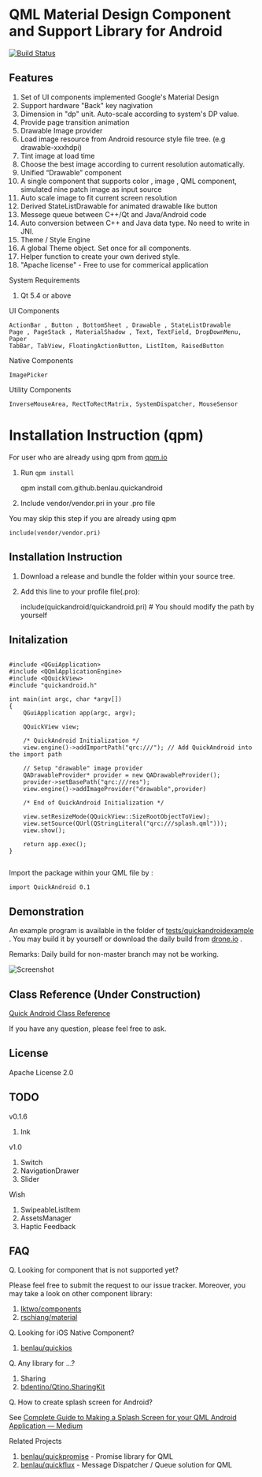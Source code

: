 QML Material Design Component and Support Library for Android
===========================================================
[![Build Status](https://travis-ci.org/benlau/quickandroid.svg?branch=master)](https://travis-ci.org/benlau/quickandroid)

Features
--------

 1. Set of UI components implemented Google's Material Design
  1. Support hardware "Back" key nagivation
  1. Dimension in "dp" unit. Auto-scale according to system's DP value.
  1. Provide page transition animation
 1. Drawable Image provider
  1. Load image resource from Android resource style file tree. (e.g drawable-xxxhdpi)
  2. Tint image at load time
  3. Choose the best image according to current resolution automatically.
 1. Unified “Drawable” component
  1. A single component that supports color , image , QML component, simulated nine patch image as input source
  1. Auto scale image to fit current screen resolution
  1. Derived StateListDrawable for animated drawable like button
 1. Messege queue between C++/Qt and Java/Android code
  1. Auto conversion between C++ and Java data type. No need to write in JNI.
 1. Theme / Style Engine
  1. A global Theme object. Set once for all components.
  1. Helper function to create your own derived style.
 1. "Apache license" - Free to use for commerical application

System Requirements
 1. Qt 5.4 or above

UI Components

    ActionBar , Button , BottomSheet , Drawable , StateListDrawable
    Page , PageStack , MaterialShadow , Text, TextField, DropDownMenu, Paper
    TabBar, TabView, FloatingActionButton, ListItem, RaisedButton

Native Components

    ImagePicker

Utility Components

    InverseMouseArea, RectToRectMatrix, SystemDispatcher, MouseSensor

Installation Instruction (qpm)
==============================

For user who are already using qpm from [qpm.io](https://qpm.io)

 1) Run `qpm install`
 
    qpm install com.github.benlau.quickandroid
    
 2) Include vendor/vendor.pri in your .pro file

You may skip this step if you are already using qpm

    include(vendor/vendor.pri)

Installation Instruction 
------------------------

 1) Download a release and bundle the folder within your source tree.

 2) Add this line to your profile file(.pro):

    include(quickandroid/quickandroid.pri) # You should modify the path by yourself

Initalization
-------------

```

#include <QGuiApplication>
#include <QQmlApplicationEngine>
#include <QQuickView>
#include "quickandroid.h"

int main(int argc, char *argv[])
{
    QGuiApplication app(argc, argv);

    QQuickView view;

    /* QuickAndroid Initialization */
    view.engine()->addImportPath("qrc:///"); // Add QuickAndroid into the import path
    
    // Setup "drawable" image provider
    QADrawableProvider* provider = new QADrawableProvider();
    provider->setBasePath("qrc:///res");
    view.engine()->addImageProvider("drawable",provider)

    /* End of QuickAndroid Initialization */

    view.setResizeMode(QQuickView::SizeRootObjectToView);
    view.setSource(QUrl(QStringLiteral("qrc:///splash.qml")));
    view.show();

    return app.exec();
}


```

Import the package within your QML file by :

    import QuickAndroid 0.1


Demonstration
-------------

An example program is available in the folder of [tests/quickandroidexample](tests/quickandroidexample) . You may build it by yourself or download the daily build from [drone.io](https://drone.io/github.com/benlau/quickandroid/files) .

Remarks: Daily build for non-master branch may not be working. 

![Screenshot](https://raw.githubusercontent.com/benlau/quickandroid/master/docs/screenshots/example1.png)

Class Reference (Under Construction)
---------------

[Quick Android Class Reference](http://benlau.github.io/quickandroid/)

If you have any question, please feel free to ask.

License
-------

Apache License 2.0

TODO
----

v0.1.6
 1. Ink

v1.0 
 1. Switch
 1. NavigationDrawer
 1. Slider

Wish
 1. SwipeableListItem
 2. AssetsManager
 3. Haptic Feedback

FAQ
---

Q. Looking for component that is not supported yet?

Please feel free to submit the request to our issue tracker. Moreover, you may take a look on other component library:

1. [Iktwo/components](https://github.com/Iktwo/components)
2. [rschiang/material](https://github.com/rschiang/material)

Q. Looking for iOS Native Component?

1. [benlau/quickios](https://github.com/benlau/quickios) 

Q. Any library for ...?

1. Sharing
 1. [bdentino/Qtino.SharingKit](https://github.com/bdentino/Qtino.SharingKit)

Q. How to create splash screen for Android?

See [Complete Guide to Making a Splash Screen for your QML Android Application — Medium](https://medium.com/@benlaud/complete-guide-to-make-a-splash-screen-for-your-qml-android-application-567ca3bc70af#.z9biu3sfp)

Related Projects
 1. [benlau/quickpromise](https://github.com/benlau/quickpromise) - Promise library for QML
 2. [benlau/quickflux](https://github.com/benlau/quickflux) - Message Dispatcher / Queue solution for QML

